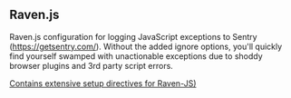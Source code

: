 


Raven.js
-------------



Raven.js configuration for logging JavaScript exceptions to Sentry (https://getsentry.com/). Without the added ignore options, you'll quickly find yourself swamped with unactionable exceptions due to shoddy browser plugins and 3rd party script errors.

[Contains extensive setup directives for Raven-JS)](https://gist.github.com/impressiver/5092952)